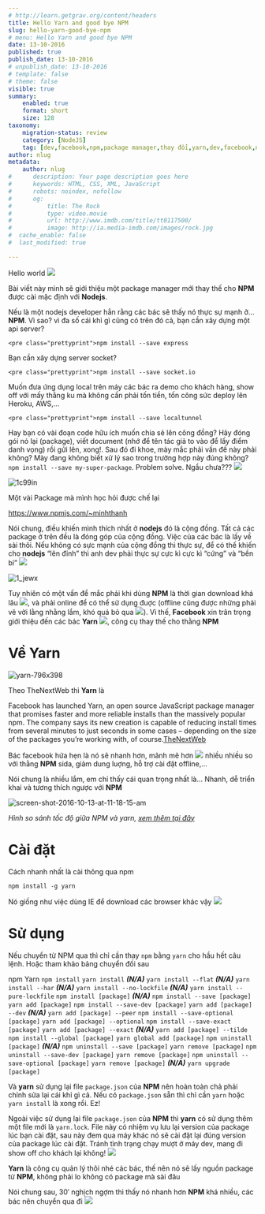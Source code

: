 ```yaml
---
# http://learn.getgrav.org/content/headers
title: Hello Yarn and good bye NPM
slug: hello-yarn-good-bye-npm
# menu: Hello Yarn and good bye NPM
date: 13-10-2016
published: true
publish_date: 13-10-2016
# unpublish_date: 13-10-2016
# template: false
# theme: false
visible: true
summary:
    enabled: true
    format: short
    size: 128
taxonomy:
    migration-status: review
    category: [NodeJS]
    tag: [dev,facebook,npm,package manager,thay đổi,yarn,dev,facebook,npm,package manager,thay đổi,yarn]
author: nlug
metadata:
    author: nlug
#      description: Your page description goes here
#      keywords: HTML, CSS, XML, JavaScript
#      robots: noindex, nofollow
#      og:
#          title: The Rock
#          type: video.movie
#          url: http://www.imdb.com/title/tt0117500/
#          image: http://ia.media-imdb.com/images/rock.jpg
#  cache_enable: false
#  last_modified: true

---
```


Hello world ![](http://cuthanh.com/wp-content/uploads/lm-easy-emoticons/emoticons-custom/a2b20fedb8f910c6d52ffeb6a30af1b8.png)

Bài viết này mình sẽ giới thiệu một package manager mới thay thế cho **NPM** được cài mặc định với **Nodejs**.

Nếu là một nodejs developer hẳn rằng các bác sẽ thấy nó thực sự mạnh ở… **NPM**. Vì sao? vì đa số cái khỉ gì cũng có trên đó cả, bạn cần xây dựng một api server?

 
    <pre class="prettyprint">npm install --save express

Bạn cần xây dựng server socket?

 
    <pre class="prettyprint">npm install --save socket.io

Muốn đưa ứng dụng local trên máy các bác ra demo cho khách hàng, show off với mấy thằng ku mà không cần phải tốn tiền, tốn công sức deploy lên Heroku, AWS,…

 
    <pre class="prettyprint">npm install --save localtunnel

Hay bạn có vài đoạn code hữu ích muốn chia sẻ lên công đồng? Hãy đóng gói nó lại (package), viết document (nhớ để tên tác giả to vào để lấy điểm danh vọng) rồi gửi lên, xong!. Sau đó đi khoe, mày mắc phải vấn đề này phải không? Mày đang không biết xử lý sao trong trường hợp này đúng không? `npm install --save my-super-package`. Problem solve. Ngầu chưa??? ![](http://cuthanh.com/wp-content/uploads/lm-easy-emoticons/emoticons-custom/ab0f23d06fc786b40bb95a014604743f.png)

![1c99in](http://cuthanh.com/wp-content/uploads/2016/10/1c99in.jpg)

Một vài Package mà mình học hỏi được chế lại

https://www.npmjs.com/~minhthanh

Nói chung, điều khiến mình thích nhất ở **nodejs** đó là cộng đồng. Tất cả các package ở trên đều là đóng góp của cộng đồng. Việc của các bác là lấy về sài thôi. Nếu không có sực mạnh của cộng đồng thì thực sự, để có thế khiến cho **nodejs** “lên đỉnh” thì anh dev phải thực sự cực kì cực kì “cứng” và “bền bỉ” ![](http://cuthanh.com/wp-content/uploads/lm-easy-emoticons/emoticons-custom/6ef225eb223b6df4166606abf92bde83.png)

![1_jewx](http://cuthanh.com/wp-content/uploads/2016/10/1_JEWX.png)

Tuy nhiên có một vấn đề mắc phải khi dùng **NPM** là thời gian download khá lâu ![](http://cuthanh.com/wp-content/uploads/lm-easy-emoticons/emoticons-custom/080861c0c12b3c87e3cb77a2d91754b8.png), và phải online để có thể sử dụng đuợc (offline cũng được những phải vẽ vời lằng nhằng lắm, khó quá bỏ qua ![](http://cuthanh.com/wp-content/uploads/lm-easy-emoticons/emoticons-custom/299e9352fa1be8323aba0ef9c0bdfab5.png)). Vì thế, **Facebook** xin trân trọng giới thiệu đến các bác **Yarn** ![](http://cuthanh.com/wp-content/uploads/lm-easy-emoticons/emoticons-custom/071f21ef208c6035f370d855d4767207.png), công cụ thay thế cho thằng **NPM**

# Về Yarn

![yarn-796x398](http://cuthanh.com/wp-content/uploads/2016/10/Yarn-796x398.jpg)

Theo TheNextWeb thì **Yarn** là

Facebook has launched Yarn, an open source JavaScript package manager that promises faster and more reliable installs than the massively popular npm. The company says its new creation is capable of reducing install times from several minutes to just seconds in some cases – depending on the size of the packages you’re working with, of course.[TheNextWeb](http://thenextweb.com/dd/2016/10/12/facebook-launches-yarn-a-faster-npm-client/)



Bác facebook hứa hẹn là nó sẽ nhanh hơn, mãnh mẽ hơn ![](http://cuthanh.com/wp-content/uploads/lm-easy-emoticons/emoticons-custom/e773a3d2ab3e30301da6f0ecd8153a76.png) nhiều nhiều so với thằng **NPM** sida, giảm dung luợng, hỗ trợ cài đặt offline,…

Nói chung là nhiều lắm, em chỉ thấy cái quan trọng nhất là… Nhanh, dễ triển khai và tương thích ngược với **NPM**

![screen-shot-2016-10-13-at-11-18-15-am](http://cuthanh.com/wp-content/uploads/2016/10/Screen-Shot-2016-10-13-at-11.18.15-AM-1024x611.png)

*Hình so sánh tốc độ giữa NPM và yarn, [xem thêm tại đây](https://yarnpkg.com/en/compare)*

# Cài đặt

Cách nhanh nhất là cài thông qua npm

`npm install -g yarn`

Nó giống như việc dùng IE để download các browser khác vậy ![](http://cuthanh.com/wp-content/uploads/lm-easy-emoticons/emoticons-custom/1806c3404f8f66e0435009954ee1379e.png)

# Sử dụng

Nếu chuyển từ NPM qua thì chỉ cần thay `npm` bằng `yarn` cho hầu hết câu lệnh. Hoặc tham khảo bảng chuyển đối sau

 npm Yarn `npm install` `yarn install` ***(N/A)*** `yarn install --flat` ***(N/A)*** `yarn install --har` ***(N/A)*** `yarn install --no-lockfile` ***(N/A)*** `yarn install --pure-lockfile` `npm install [package]` ***(N/A)*** `npm install --save [package]` `yarn add [package]` `npm install --save-dev [package]` `yarn add [package] --dev` ***(N/A)*** `yarn add [package] --peer` `npm install --save-optional [package]` `yarn add [package] --optional` `npm install --save-exact [package]` `yarn add [package] --exact` ***(N/A)*** `yarn add [package] --tilde` `npm install --global [package]` `yarn global add [package]` `npm uninstall [package]` ***(N/A)*** `npm uninstall --save [package]` `yarn remove [package]` `npm uninstall --save-dev [package]` `yarn remove [package]` `npm uninstall --save-optional [package]` `yarn remove [package]` ***(N/A)*** `yarn upgrade [package]` 

Và **yarn** sử dụng lại file `package.json` của **NPM** nên hoàn toàn chả phải chỉnh sửa lại cái khỉ gì cả. Nếu có `package.json` sẵn thì chỉ cần `yarn` hoặc `yarn install` là xong rồi. Ez!

Ngoài việc sử dụng lại file `package.json` của **NPM** thì **yarn** có sử dụng thêm một file mới là `yarn.lock`. File này có nhiệm vụ lưu lại version của package lúc bạn cài đặt, sau này đem qua máy khác nó sẽ cài đặt lại đúng version của package lúc cài đặt. Tránh tình trạng chạy mượt ở máy dev, mang đi show off cho khách lại không! ![](http://cuthanh.com/wp-content/uploads/lm-easy-emoticons/emoticons-custom/7a77f3bca77f8126d0cb4608460a3a0d.png)

**Yarn** là công cụ quản lý thôi nhé các bác, thế nên nó sẽ lấy nguồn package từ **NPM**, không phải lo không có package mà sài đâu

Nói chung sau, 30′ nghịch ngợm thì thấy nó nhanh hơn **NPM** khá nhiều, các bác nên chuyển qua đi ![](http://cuthanh.com/wp-content/uploads/lm-easy-emoticons/emoticons-custom/4496791ae48b92a081a170ec56c63f89.png)

 